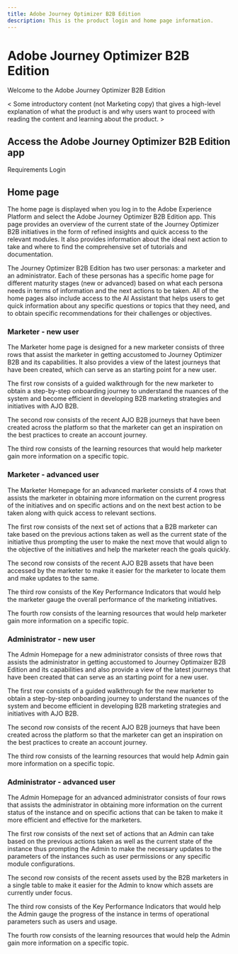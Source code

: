 ```yaml
---
title: Adobe Journey Optimizer B2B Edition
description: This is the product login and home page information.
---
```


# Adobe Journey Optimizer B2B Edition

Welcome to the Adobe Journey Optimizer B2B Edition

< Some introductory content (not Marketing copy) that gives a high-level explanation of what the product is and why users want to proceed with reading the content and learning about the product. >

## Access the Adobe Journey Optimizer B2B Edition app

Requirements
Login

## Home page

The home page is displayed when you log in to the Adobe Experience Platform and select the Adobe Journey Optimizer B2B Edition app. This page provides an overview of the current state of the Journey Optimizer B2B initiatives in the form of refined insights and quick access to the relevant modules. It also provides information about the ideal next action to take and where to find the comprehensive set of tutorials and documentation.

The Journey Optimizer B2B Edition has two user personas: a marketer and an administrator. Each of these personas has a specific home page for different maturity stages (new or advanced) based on what each persona needs in terms of information and the next actions to be taken. All of the home pages also include access to the AI Assistant that helps users to get quick information about any specific questions or topics that they need, and to obtain specific recommendations for their challenges or objectives.

### Marketer - new user

The Marketer home page is designed for a new marketer consists of three rows that assist the marketer in getting accustomed to Journey Optimizer B2B and its capabilities. It also provides a view of the latest journeys that have been created, which can serve as an starting point for a new user.

The first row consists of a guided walkthrough for the new marketer to obtain a step-by-step onboarding journey to understand the nuances of the system and become efficient in developing B2B marketing strategies and initiatives with AJO B2B.

The second row consists of the recent AJO B2B journeys that have been created across the platform so that the marketer can get an inspiration on the best practices to create an account journey.

The third row consists of the learning resources that would help marketer gain more information on a specific topic.

### Marketer - advanced user

The Marketer Homepage for an advanced marketer consists of 4 rows that assists the marketer in obtaining more information on the current progress of the initiatives and on specific actions and on the next best action to be taken along with quick access to relevant sections.

The first row consists of the next set of actions that a B2B marketer can take based on the previous actions taken as well as the current state of the initiative thus prompting the user to make the next move that would align to the objective of the initiatives and help the marketer reach the goals quickly.

The second row consists of the recent AJO B2B assets that have been accessed by the marketer to make it easier for the marketer to locate them and make updates to the same.

The third row consists of the Key Performance Indicators that would help the marketer gauge the overall performance of the marketing initiatives.

The fourth row consists of the learning resources that would help marketer gain more information on a specific topic.

### Administrator - new user

The _Admin_ Homepage for a new administrator consists of three rows that assists the administrator in getting accustomed to Journey Optimaizer B2B Edition and its capabilities and also provide a view of the latest journeys that have been created that can serve as an starting point for a new user.

The first row consists of a guided walkthrough for the new marketer to obtain a step-by-step onboarding journey to understand the nuances of the system and become efficient in developing B2B marketing strategies and initiatives with AJO B2B.

The second row consists of the recent AJO B2B journeys that have been created across the platform so that the marketer can get an inspiration on the best practices to create an account journey.

The third row consists of the learning resources that would help Admin gain more information on a specific topic.

### Administrator - advanced user

The _Admin_ Homepage for an advanced administrator consists of four rows that assists the administrator in obtaining more information on the current status of the instance and on specific actions that can be taken to make it more efficient and effective for the marketers.

The first row consists of the next set of actions that an Admin can take based on the previous actions taken as well as the current state of the instance thus prompting the Admin to make the necessary updates to the parameters of the instances such as user permissions or any specific module configurations.

The second row consists of the recent assets used by the B2B marketers in a single table to make it easier for the Admin to know which assets are currently under focus.

The third row consists of the Key Performance Indicators that would help the Admin gauge the progress of the instance in terms of operational parameters such as users and usage.

The fourth row consists of the learning resources that would help the Admin gain more information on a specific topic.